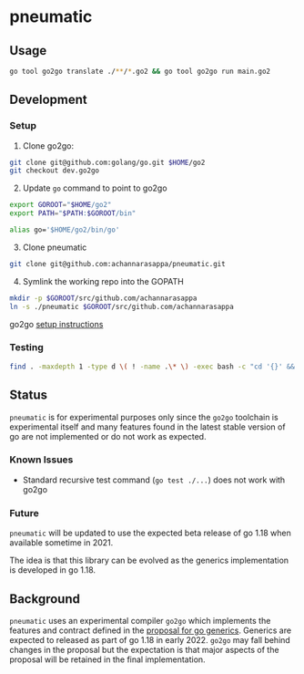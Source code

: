 # pneumatic

## Usage

```sh
go tool go2go translate ./**/*.go2 && go tool go2go run main.go2
```

## Development

### Setup

1. Clone go2go:
```sh
git clone git@github.com:golang/go.git $HOME/go2
git checkout dev.go2go
```

2. Update `go` command to point to go2go
```sh
export GOROOT="$HOME/go2"
export PATH="$PATH:$GOROOT/bin"

alias go='$HOME/go2/bin/go'
```

3. Clone pneumatic
```sh
git clone git@github.com:achannarasappa/pneumatic.git
```

4. Symlink the working repo into the GOPATH
```sh
mkdir -p $GOROOT/src/github.com/achannarasappa
ln -s ./pneumatic $GOROOT/src/github.com/achannarasappa
```

go2go [setup instructions](https://go.googlesource.com/go/+/refs/heads/dev.go2go/README.go2go.md)

### Testing

```sh
find . -maxdepth 1 -type d \( ! -name .\* \) -exec bash -c "cd '{}' && go tool go2go test" \;
```

## Status

`pneumatic` is for experimental purposes only since the `go2go` toolchain is experimental itself and many features found in the latest stable version of go are not implemented or do not work as expected.

### Known Issues

* Standard recursive test command (`go test ./...`) does not work with go2go

### Future

`pneumatic` will be updated to use the expected beta release of go 1.18 when available sometime in 2021.

The idea is that this library can be evolved as the generics implementation is developed in go 1.18.

## Background

`pneumatic` uses an experimental compiler `go2go` which implements the features and contract defined in the [proposal for go generics](https://go.googlesource.com/proposal/+/refs/heads/master/design/43651-type-parameters.md). Generics are expected to  released as part of go 1.18 in early 2022. `go2go` may fall behind changes in the proposal but the expectation is that major aspects of the proposal will be retained in the final implementation.